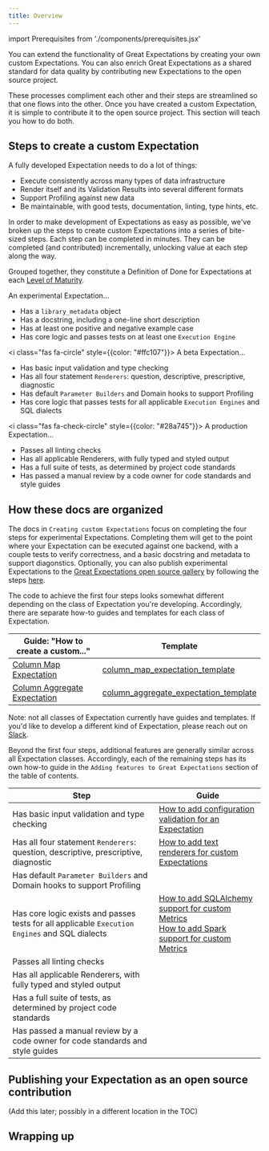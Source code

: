 ```yaml
---
title: Overview
---
```

import Prerequisites from './components/prerequisites.jsx'

You can extend the functionality of Great Expectations by creating your own custom Expectations. You can also enrich Great Expectations as a shared standard for data quality by contributing new Expectations to the open source project.

These processes compliment each other and their steps are streamlined so that one flows into the other. Once you have created a custom Expectation, it is simple to contribute it to the open source project. This section will teach you how to do both.

<Prerequisites></Prerequisites>

## Steps to create a custom Expectation

A fully developed Expectation needs to do a lot of things:
* Execute consistently across many types of data infrastructure
* Render itself and its Validation Results into several different formats
* Support Profiling against new data
* Be maintainable, with good tests, documentation, linting, type hints, etc.

In order to make development of Expectations as easy as possible, we've broken up the steps to create custom Expectations into a series of bite-sized steps. Each step can be completed in minutes. They can be completed (and contributed) incrementally, unlocking value at each step along the way.

Grouped together, they constitute a Definition of Done for Expectations at each [Level of Maturity](/docs/contributing/contributing_maturity).

<link rel="stylesheet" href="https://cdnjs.cloudflare.com/ajax/libs/font-awesome/6.0.0-beta3/css/all.min.css" crossorigin="anonymous" referrerpolicy="no-referrer"/>
<i class="fas fa-circle" style={{color: "#dc3545"}}></i> An experimental Expectation...

* Has a `library_metadata` object
* Has a docstring, including a one-line short description
* Has at least one positive and negative example case
* Has core logic and passes tests on at least one `Execution Engine`

<i class="fas fa-circle" style={{color: "#ffc107"}}></i> A beta Expectation...

* Has basic input validation and type checking
* Has all four statement `Renderers`: question, descriptive, prescriptive, diagnostic
* Has default `Parameter Builders` and Domain hooks to support Profiling   
* Has core logic that passes tests for all applicable `Execution Engines` and SQL dialects

<i class="fas fa-check-circle" style={{color: "#28a745"}}></i> A production Expectation...

* Passes all linting checks
* Has all applicable Renderers, with fully typed and styled output
* Has a full suite of tests, as determined by project code standards
* Has passed a manual review by a code owner for code standards and style guides

## How these docs are organized

The docs in `Creating custom Expectations` focus on completing the four steps for experimental Expectations. Completing them will get to the point where your Expectation can be executed against one backend, with a couple tests to verify correctness, and a basic docstring and metadata to support diagonstics. Optionally, you can also publish experimental Expectations to the [Great Expectations open source gallery](https://greatexpectations.io/expectations) by following the steps [here](overview#publishing-your-expectation-as-an-open-source-contribution).

The code to achieve the first four steps looks somewhat different depending on the class of Expectation you're developing. Accordingly, there are separate how-to guides and templates for each class of Expectation.

| Guide: "How to create a custom..." |  Template |
|-----------------------------------------------------------------------------------------------------------|-------------------------------------------------------------------------------------------------------------------------------------------------------------------------|
| [Column Map Expectation](how_to_create_custom_column_map_expectations)             | [column_map_expectation_template](https://github.com/great-expectations/great_expectations/blob/develop/examples/expectations/column_map_expectation_template.py)       |
| [Column Aggregate Expectation](how_to_create_custom_column_aggregate_expectations) | [column_aggregate_expectation_template](https://github.com/great-expectations/great_expectations/blob/develop/examples/expectations/column_map_expectation_template.py) |

Note: not all classes of Expectation currently have guides and templates. If you'd like to develop a different kind of Expectation, please reach out on [Slack](https://greatexpectations.io/slack).

Beyond the first four steps, additional features are generally similar across all Expectation classes. Accordingly, each of the remaining steps has its own how-to guide in the `Adding features to Great Expectations` section of the table of contents.

| Step | Guide |
|------|-------|
| Has basic input validation and type checking                                                     | [How to add configuration validation for an Expectation](../features_custom_expectations/how_to_add_input_validation_for_an_expectation) |
| Has all four statement `Renderers`: question, descriptive, prescriptive, diagnostic              | [How to add text renderers for custom Expectations](../features_custom_expectations/how_to_add_text_renderers_for_an_expectation) |
| Has default `Parameter Builders` and Domain hooks to support Profiling                           | |
| Has core logic exists and passes tests for all applicable `Execution Engines` and SQL dialects   | [How to add SQLAlchemy support for custom Metrics](../features_custom_expectations/how_to_add_sqlalchemy_support_for_an_expectation)<br/> [How to add Spark support for custom Metrics](../features_custom_expectations/how_to_add_spark_support_for_an_expectation)|
| Passes all linting checks                                                                        | |
| Has all applicable Renderers, with fully typed and styled output                                 | |
| Has a full suite of tests, as determined by project code standards                               | |
| Has passed a manual review by a code owner for code standards and style guides                   | |

## Publishing your Expectation as an open source contribution

(Add this later; possibly in a different location in the TOC)

## Wrapping up